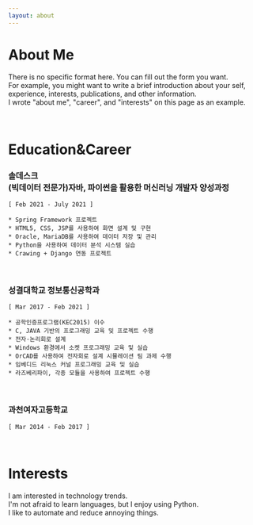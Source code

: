 ```yaml
---
layout: about 
---
```


# About Me
There is no specific format here. You can fill out the form you want.  
For example, you might want to write a brief introduction about your self, experience, interests, publications, and other information.  
I wrote "about me", "career", and "interests" on this page as an example.  

<br/>

# Education&Career

### 솔데스크<br>(빅데이터 전문가)자바, 파이썬을 활용한 머신러닝 개발자 양성과정

	[ Feb 2021 - July 2021 ]

    * Spring Framework 프로젝트
    * HTML5, CSS, JSP를 사용하여 화면 설계 및 구현
    * Oracle, MariaDB를 사용하여 데이터 저장 및 관리
    * Python을 사용하여 데이터 분석 시스템 실습
    * Crawing + Django 연동 프로젝트

<br>


### 성결대학교 정보통신공학과

	[ Mar 2017 - Feb 2021 ]

    * 공학인증프로그램(KEC2015) 이수
    * C, JAVA 기반의 프로그래밍 교육 및 프로젝트 수행
    * 전자·논리회로 설계
    * Windows 환경에서 소켓 프로그래밍 교육 및 실습
    * OrCAD를 사용하여 전자회로 설계 시뮬레이션 팀 과제 수행
    * 임베디드 리눅스 커널 프로그래밍 교육 및 실습
    * 라즈베리파이, 각종 모듈을 사용하여 프로젝트 수행

<br>

### 과천여자고등학교

	[ Mar 2014 - Feb 2017 ]

<br/>

# Interests
I am interested in technology trends.  
I'm not afraid to learn languages, but I enjoy using Python.  
I like to automate and reduce annoying things.  
